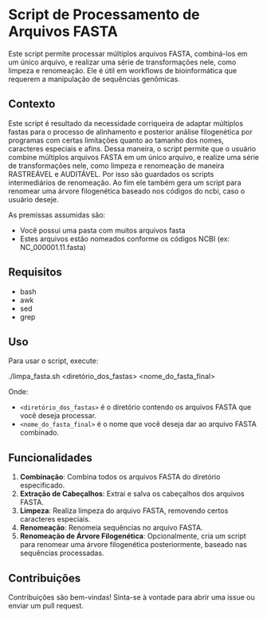 # Script de Processamento de Arquivos FASTA

Este script permite processar múltiplos arquivos FASTA, combiná-los em um único arquivo, e realizar uma série de transformações nele, como limpeza e renomeação. Ele é útil em workflows de bioinformática que requerem a manipulação de sequências genômicas.

## Contexto

Este script é resultado da necessidade corriqueira de adaptar múltiplos fastas para o processo de alinhamento e posterior análise filogenética por programas com certas limitações quanto ao tamanho dos nomes, caracteres especiais e afins.
Dessa maneira, o script permite que o usuário combine múltiplos arquivos FASTA em um único arquivo, e realize uma série de transformações nele, como limpeza e renomeação de maneira RASTREÁVEL e AUDITÁVEL. Por isso são guardados os scripts intermediários de renomeação.
Ao fim ele também gera um script para renomear uma árvore filogenética baseado nos códigos do ncbi, caso o usuário deseje.

As premissas assumidas são:
- Você possui uma pasta com muitos arquivos fasta
- Estes arquivos estão nomeados conforme os códigos NCBI (ex: NC_000001.11.fasta)

## Requisitos

- bash
- awk
- sed
- grep

## Uso

Para usar o script, execute:

./limpa_fasta.sh <diretório_dos_fastas> <nome_do_fasta_final>

Onde:
- `<diretório_dos_fastas>` é o diretório contendo os arquivos FASTA que você deseja processar.
- `<nome_do_fasta_final>` é o nome que você deseja dar ao arquivo FASTA combinado.

## Funcionalidades

1. **Combinação**: Combina todos os arquivos FASTA do diretório especificado.
2. **Extração de Cabeçalhos**: Extrai e salva os cabeçalhos dos arquivos FASTA.
3. **Limpeza**: Realiza limpeza do arquivo FASTA, removendo certos caracteres especiais.
4. **Renomeação**: Renomeia sequências no arquivo FASTA.
5. **Renomeação de Árvore Filogenética**: Opcionalmente, cria um script para renomear uma árvore filogenética posteriormente, baseado nas sequências processadas.

## Contribuições

Contribuições são bem-vindas! Sinta-se à vontade para abrir uma issue ou enviar um pull request.
